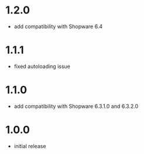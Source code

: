 # 1.2.0

- add compatibility with Shopware 6.4

# 1.1.1

- fixed autoloading issue

# 1.1.0

- add compatibility with Shopware 6.3.1.0 and 6.3.2.0

# 1.0.0

- initial release

